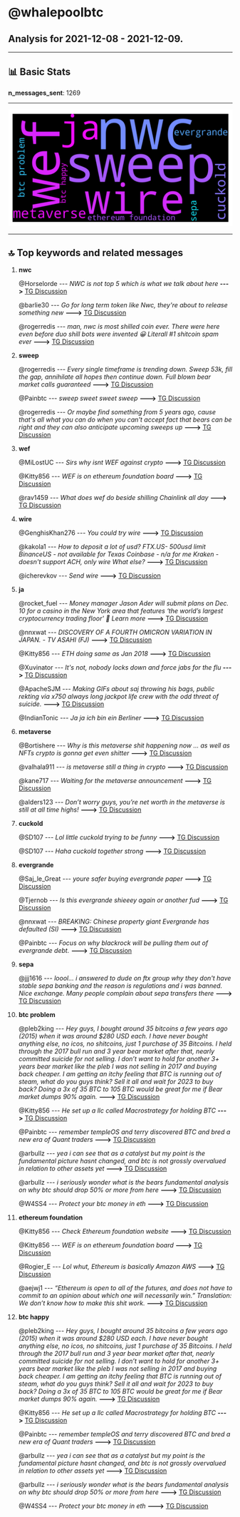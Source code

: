 # **@whalepoolbtc**
 ## Analysis for **2021-12-08** - **2021-12-09**.

---

## 📊 **Basic Stats**

**n_messages_sent**: 1269

---
![wordcloud](whalepoolbtc_1Days_wordcloud.png)

---


## 🔝 **Top keywords and related messages**

1. **nwc**

    @Horselorde --- *NWC is not top 5 which is what we talk about here* **--->** [TG Discussion](https://t.me/whalepoolbtc/4077610)

    @barlie30 --- *Go for long term token like Nwc, they're about to release something new* **--->** [TG Discussion](https://t.me/whalepoolbtc/4077541)

    @rogerredis --- *man, nwc is most shilled coin ever. There were here even before duo shill bots were invented 😀 Literall #1 shitcoin spam ever* **--->** [TG Discussion](https://t.me/whalepoolbtc/4077611)

2. **sweep**

    @rogerredis --- *Every single timeframe is trending down. Sweep 53k, fill the gap, annihilate all hopes then continue down. Full blown bear market calls guaranteed* **--->** [TG Discussion](https://t.me/whalepoolbtc/4077584)

    @Painbtc --- *sweep sweet sweet sweep* **--->** [TG Discussion](https://t.me/whalepoolbtc/4077522)

    @rogerredis --- *Or maybe find something from 5 years ago, cause that's all what you can do when you can't accept fact that bears can be right and they can also anticipate upcoming sweeps up* **--->** [TG Discussion](https://t.me/whalepoolbtc/4077592)

3. **wef**

    @MiLostUC --- *Sirs why isnt WEF against crypto* **--->** [TG Discussion](https://t.me/whalepoolbtc/4077448)

    @Kitty856 --- *WEF is on ethereum foundation board* **--->** [TG Discussion](https://t.me/whalepoolbtc/4077467)

    @rav1459 --- *What does wef do beside shilling Chainlink all day* **--->** [TG Discussion](https://t.me/whalepoolbtc/4077449)

4. **wire**

    @GenghisKhan276 --- *You could try wire* **--->** [TG Discussion](https://t.me/whalepoolbtc/4077256)

    @kakola1 --- *How to deposit a lot of usd?   FTX.US- 500usd limit BinanceUS - not available for Texas Coinbase - n/a for me Kraken - doesn't support ACH, only wire What else?* **--->** [TG Discussion](https://t.me/whalepoolbtc/4077253)

    @icherevkov --- *Send wire* **--->** [TG Discussion](https://t.me/whalepoolbtc/4077254)

5. **ja**

    @rocket_fuel --- *Money manager Jason Ader will submit plans on Dec. 10 for a casino in the New York area that features ‘the world’s largest cryptocurrency trading floor'  🔗 Learn more* **--->** [TG Discussion](https://t.me/whalepoolbtc/4076036)

    @nnxwat --- *DISCOVERY OF A FOURTH OMICRON VARIATION IN JAPAN. - TV ASAHI (FJ)* **--->** [TG Discussion](https://t.me/whalepoolbtc/4076313)

    @Kitty856 --- *ETH doing same as Jan 2018* **--->** [TG Discussion](https://t.me/whalepoolbtc/4077329)

    @Xuvinator --- *It's not, nobody locks down and force jabs for the flu* **--->** [TG Discussion](https://t.me/whalepoolbtc/4076323)

    @ApacheSJM --- *Making GIFs about saj throwing his bags, public rekting via x750 always long jackpot life crew with the odd threat of suicide.* **--->** [TG Discussion](https://t.me/whalepoolbtc/4077501)

    @IndianTonic --- *Ja ja ich bin ein Berliner* **--->** [TG Discussion](https://t.me/whalepoolbtc/4077437)

6. **metaverse**

    @Bortishere --- *Why is this metaverse shit happening now ... as well as NFTs crypto is gonna get even shitter* **--->** [TG Discussion](https://t.me/whalepoolbtc/4077100)

    @valhala911 --- *is metaverse still a thing in crypto* **--->** [TG Discussion](https://t.me/whalepoolbtc/4077259)

    @kane717 --- *Waiting for the metaverse announcement* **--->** [TG Discussion](https://t.me/whalepoolbtc/4077651)

    @alders123 --- *Don’t worry guys, you’re net worth in the metaverse is still at all time highs!* **--->** [TG Discussion](https://t.me/whalepoolbtc/4077460)

7. **cuckold**

    @SD107 --- *Lol little cuckold trying to be funny* **--->** [TG Discussion](https://t.me/whalepoolbtc/4077568)

    @SD107 --- *Haha cuckold together strong* **--->** [TG Discussion](https://t.me/whalepoolbtc/4077573)

8. **evergrande**

    @Saj_le_Great --- *youre safer buying evergrande paper* **--->** [TG Discussion](https://t.me/whalepoolbtc/4077284)

    @Tjernob --- *Is this evergrande shieeey again or another fud* **--->** [TG Discussion](https://t.me/whalepoolbtc/4077562)

    @nnxwat --- *BREAKING: Chinese property giant Evergrande has defaulted (SI)* **--->** [TG Discussion](https://t.me/whalepoolbtc/4077278)

    @Painbtc --- *Focus on why blackrock will be pulling them out of evergrande debt.* **--->** [TG Discussion](https://t.me/whalepoolbtc/4076487)

9. **sepa**

    @jjj1616 --- *loool... i answered to dude on ftx group why they don't have stable sepa banking and the reason is regulations and i was banned. Nice exchange. Many people complain about sepa transfers there* **--->** [TG Discussion](https://t.me/whalepoolbtc/4077402)

10. **btc problem**

    @pleb2king --- *Hey guys, I bought around 35 bitcoins a few years ago (2015) when it was around $280 USD each. I have never bought anything else, no icos, no shitcoins, just 1 purchase of 35 Bitcoins. I held through the 2017 bull run and 3 year bear market after that, nearly committed suicide for not selling. I don’t want to hold for another 3+ years bear market like the pleb I was not selling in 2017 and buying back cheaper. I am getting an itchy feeling that BTC is running out of steam, what do you guys think? Sell it all and wait for 2023 to buy back? Doing a 3x of 35 BTC to 105 BTC would be great for me if Bear market dumps 90% again.* **--->** [TG Discussion](https://t.me/whalepoolbtc/4077308)

    @Kitty856 --- *He set up a llc called Macrostrategy for holding BTC* **--->** [TG Discussion](https://t.me/whalepoolbtc/4077366)

    @Painbtc --- *remember templeOS and terry discovered BTC and bred a new era of Quant traders* **--->** [TG Discussion](https://t.me/whalepoolbtc/4077274)

    @arbullz --- *yea i can see that as a catalyst but my point is the fundamental picture hasnt changed, and btc is not grossly overvalued in relation to other assets yet* **--->** [TG Discussion](https://t.me/whalepoolbtc/4077654)

    @arbullz --- *i seriously wonder what is the bears fundamental analysis on why btc should drop 50% or more from here* **--->** [TG Discussion](https://t.me/whalepoolbtc/4077634)

    @W4SS4 --- *Protect your btc money in eth* **--->** [TG Discussion](https://t.me/whalepoolbtc/4077169)

11. **ethereum foundation**

    @Kitty856 --- *Check Ethereum foundation website* **--->** [TG Discussion](https://t.me/whalepoolbtc/4077468)

    @Kitty856 --- *WEF is on ethereum foundation board* **--->** [TG Discussion](https://t.me/whalepoolbtc/4077467)

    @Rogier_E --- *Lol whut, Ethereum is basically Amazon AWS* **--->** [TG Discussion](https://t.me/whalepoolbtc/4076978)

    @aejwj1 --- *“Ethereum is open to all of the futures, and does not have to commit to an opinion about which one will necessarily win.”  Translation: We don’t know how to make this shit work.* **--->** [TG Discussion](https://t.me/whalepoolbtc/4075889)

12. **btc happy**

    @pleb2king --- *Hey guys, I bought around 35 bitcoins a few years ago (2015) when it was around $280 USD each. I have never bought anything else, no icos, no shitcoins, just 1 purchase of 35 Bitcoins. I held through the 2017 bull run and 3 year bear market after that, nearly committed suicide for not selling. I don’t want to hold for another 3+ years bear market like the pleb I was not selling in 2017 and buying back cheaper. I am getting an itchy feeling that BTC is running out of steam, what do you guys think? Sell it all and wait for 2023 to buy back? Doing a 3x of 35 BTC to 105 BTC would be great for me if Bear market dumps 90% again.* **--->** [TG Discussion](https://t.me/whalepoolbtc/4077308)

    @Kitty856 --- *He set up a llc called Macrostrategy for holding BTC* **--->** [TG Discussion](https://t.me/whalepoolbtc/4077366)

    @Painbtc --- *remember templeOS and terry discovered BTC and bred a new era of Quant traders* **--->** [TG Discussion](https://t.me/whalepoolbtc/4077274)

    @arbullz --- *yea i can see that as a catalyst but my point is the fundamental picture hasnt changed, and btc is not grossly overvalued in relation to other assets yet* **--->** [TG Discussion](https://t.me/whalepoolbtc/4077654)

    @arbullz --- *i seriously wonder what is the bears fundamental analysis on why btc should drop 50% or more from here* **--->** [TG Discussion](https://t.me/whalepoolbtc/4077634)

    @W4SS4 --- *Protect your btc money in eth* **--->** [TG Discussion](https://t.me/whalepoolbtc/4077169)


